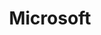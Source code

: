 ---
blog: https://news.microsoft.com/
codehost: https://github.com/https://github.com/Microsoft
colors:
- '#F25022'
- '#7FBA00'
- '#00A4EF'
- '#FFB900'
- '#737373'
facebook: https://www.facebook.com/Microsoft
images:
- microsoft-ar21.svg
- microsoft-icon.svg
logohandle: microsoft
sort: microsoft
tags:
- microsoft
title: Microsoft
twitter: https://x.com/microsoft
website: https://www.microsoft.com/
wikipedia: https://en.wikipedia.org/wiki/Microsoft
---